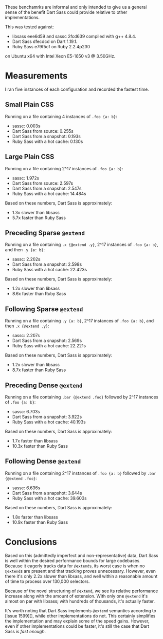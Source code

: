 These benchamrks are informal and only intended to give us a general sense of
the benefit Dart Sass could provide relative to other implementations.

This was tested against:

* libsass eee6d59 and sassc 2fcd639 compiled with g++ 4.8.4.
* Dart Sass dfecdcd on Dart 1.19.1.
* Ruby Sass e79f5cf on Ruby 2.2.4p230

on Ubuntu x64 with Intel Xeon E5-1650 v3 @ 3.50GHz.

# Measurements

I ran five instances of each configuration and recorded the fastest time.

## Small Plain CSS

Running on a file containing 4 instances of `.foo {a: b}`:

* sassc: 0.003s
* Dart Sass from source: 0.255s
* Dart Sass from a snapshot: 0.193s
* Ruby Sass with a hot cache: 0.130s

## Large Plain CSS

Running on a file containing 2^17 instances of `.foo {a: b}`:

* sassc: 1.972s
* Dart Sass from source: 2.597s
* Dart Sass from a snapshot: 2.547s
* Ruby Sass with a hot cache: 14.484s

Based on these numbers, Dart Sass is approximately:

* 1.3x slower than libsass
* 5.7x faster than Ruby Sass

## Preceding Sparse `@extend`

Running on a file containing `.x {@extend .y}`, 2^17 instances of `.foo {a: b}`,
and then `.y {a: b}`:

* sassc: 2.202s
* Dart Sass from a snapshot: 2.598s
* Ruby Sass with a hot cache: 22.423s

Based on these numbers, Dart Sass is approximately:

* 1.2x slower than libsass
* 8.6x faster than Ruby Sass

## Following Sparse `@extend`

Running on a file containing `.y {a: b}`, 2^17 instances of `.foo {a: b}`,
and then `.x {@extend .y}`:

* sassc: 2.207s
* Dart Sass from a snapshot: 2.569s
* Ruby Sass with a hot cache: 22.221s

Based on these numbers, Dart Sass is approximately:

* 1.2x slower than libsass
* 8.7x faster than Ruby Sass

## Preceding Dense `@extend`

Running on a file containing `.bar {@extend .foo}` followed by 2^17 instances of
`.foo {a: b}`:

* sassc: 6.703s
* Dart Sass from a snapshot: 3.922s
* Ruby Sass with a hot cache: 40.193s

Based on these numbers, Dart Sass is approximately:

* 1.7x faster than libsass
* 10.3x faster than Ruby Sass

## Following Dense `@extend`

Running on a file containing 2^17 instances of `.foo {a: b}` followed by
`.bar {@extend .foo}`:

* sassc: 6.636s
* Dart Sass from a snapshot: 3.644s
* Ruby Sass with a hot cache: 39.603s

Based on these numbers, Dart Sass is approximately:

* 1.8x faster than libsass
* 10.9x faster than Ruby Sass

# Conclusions

Based on this (admittedly imperfect and non-representative) data, Dart Sass is
well within the desired performance bounds for large codebases. Because it
eagerly tracks data for `@extend`s, its worst case is when no `@extend`s are
present and that tracking proves unnecessary. However, even there it's only 2.2x
slower than libsass, and well within a reasonable amount of time to process over
130,000 selectors.

Because of the novel structuring of `@extend`, we see its relative performance
increase along with the amount of extension. With only one `@extend` it's almost
on par with libsass; with hundreds of thousands, it's actually faster.

It's worth noting that Dart Sass implements `@extend` semantics according to
[issue 1599][], while other implementations do not. This certainly simplifies
the implementation and may explain some of the speed gains. However, even if
other implementations could be faster, it's still the case that Dart Sass is
*fast enough*.

[1599]: https://github.com/sass/sass/issues/1599
